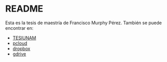 # README
Esta es la tesis de maestría de Francisco Murphy Pérez.
También se puede encontrar en:
- [TESIUNAM](http://oreon.dgbiblio.unam.mx:80/F/BPN9ICFDYESL12FEQSQUUELIP22Q3AKX7IC87YJAC4MTXS2XYY-57940?func=service&doc_library=TES01&doc_number=000790696&line_number=0001&func_code=WEB-FULL&service_type=MEDIA)
- [pcloud](https://u.pcloud.link/publink/show?code=XZiHeUkZpvUVMjLDnEf2lM0Xpup8IFaf0wGV)
- [dropbox](https://www.dropbox.com/s/7d44vaaauomjmy0/0790696.pdf?dl=0)
- [gdrive](https://drive.google.com/file/d/11clN5DNAX_4lLSuDO6OS19YLgRy3VWVf/view?usp=sharing)
